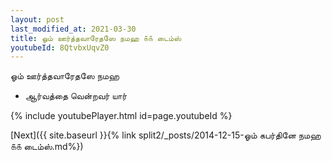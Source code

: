 ```yaml
---
layout: post
last_modified_at: 2021-03-30
title: ஓம் ஊர்த்தவாரேதஸே நமஹ ௧௧ டைம்ஸ்
youtubeId: 8QtvbxUqvZ0
---
```

 
 
 ஓம் ஊர்த்தவாரேதஸே நமஹ  
 
 -  ஆர்வத்தை வென்றவர் யார் 
 
  
 
  
 
 
 
 
 
 


{% include youtubePlayer.html id=page.youtubeId %}
 
[Next]({{ site.baseurl }}{% link  split2/_posts/2014-12-15-ஓம் கபர்தினே நமஹ ௧௧ டைம்ஸ்.md%})
 
